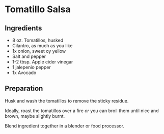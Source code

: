 # Tomatillo Salsa

## Ingredients

- 8 oz. Tomatillos, husked
- Cilantro, as much as you like
- 1x onion, sweet oy yellow
- Salt and pepper
- 1-2 tbsp. Apple cider vinegar
- 1 jalepenio pepper
- 1x Avocado
## Preparation

Husk and wash the tomatillos to remove the sticky residue.

Ideally, roast the tomatillos over a fire *or* you can broil them until nice and brown, maybe slightly burnt.

Blend ingredient together in a blender or food processor. 
